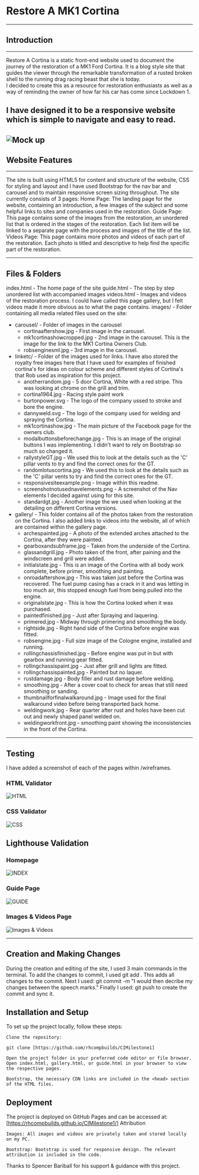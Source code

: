 # Restore A MK1 Cortina
---
## Introduction
---
Restore A Cortina is a static front-end website used to document the journey of the restoration of a MK1 Ford Cortina.
It is a blog style site that guides the viewer through the remarkable transformation of a rusted broken shell to the running drag racing beast that she is today.  
I decided to create this as a resource for restoration enthusiasts as well as a way of reminding the owner of how far his car has come since Lockdown 1.

I have designed it to be a responsive website which is simple to navigate and easy to read.
---
![Mock up](images/linksetc/responsivesiteexample.png "Mock-up of responsive website")
---

## Website Features
---
The site is built using HTML5 for content and structure of the website, CSS for styling and layout and I have used Bootstrap for the nav bar and carousel and to maintain responsive screen sizing throughout.  The site currently consists of 3 pages:
Home Page:
The landing page for the website, containing an introduction, a few images of the subject and some helpful links to sites and companies used in the restoration.
Guide Page:
This page contains some of the images from the restoration, an unordered list that is ordered in the stages of the restoration.  Each list item will be linked to a separate page with the process and images of the title of the list.
Videos Page:
This page contains more photos and videos of each part of the restoration.  Each photo is titled and descriptive to help find the specific part of the restoration.

---

## Files & Folders
index.html - The home page of the site
guide.html - The step by step unordered list with accompanied images
videos.html - Images and videos of the restoration process.  I could have called this page gallery, but I felt videos made it more obvious as to what the page contains.
images/ - Folder containing all media related files used on the site:
  - carousel/ - Folder of images in the carousel
    - cortinaaftershow.jpg - First image in the carousel.
    - mk1cortinashowcropped.jpg - 2nd image in the carousel.  This is the image for the link to the MK1 Cortina Owners Club.
    - robsenginesml.jpg - 3rd image in the carousel.
  - linketc/ - Folder of the images used for links.  I have also stored the royalty free images here that I have used for examples of finished cortina's for ideas on colour scheme and different styles of Cortina's that Rob used as inspiration for this project.
    - anotherrandom.jpg - 5 door Cortina, White with a red stripe.  This was looking at chrome on the grill and trim.
    - cortina1964.jpg - Racing style paint work
    - burtonpower.svg - The logo of the company ussed to stroke and bore the engine.
    - dannyweld.svg - The logo of the company used for welding and spraying the Cortina.
    - mk1cortinashow.jpg - The main picture of the Facebook page for the owners club.
    - modalbuttonsbeforechange.jpg - This is an image of the original buttons I was implementing.  I didn't want to rely on Bootstrap so much so changed it.
    - rallystyleGT.jpg - We used this to look at the details such as the 'C' pillar vents to try and find the correct ones for the GT.
    - randomlotuscortina.jpg - We used this to look at the details such as the 'C' pillar vents to try and find the correct ones for the GT.
    - responsivesiteexample.png - Image within this readme.
    - screenshotnotusednavelements.png - A screenshot of the Nav elements I decided against using for this site.
    - standardgt.jpg - Another image the we used when looking at the detailing on different Cortina versions.
- gallery/ - This folder contains all of the photos taken from the restoration on the Cortina.  I also added links to videos into the website, all of which are contained within the gallery page.
    - archespainted.jpg - A photo of the extended arches attached to the Cortina, after they were painted.
    - gearboxandsubframe.jpg - Taken from the underside of the Cortina.
    - glassandgrill.jpg - Photo taken of the front, after paining and the windscreen and grill were added.
    - initialstate.jpg - This is an image of the Cortina with all body work complete, before primer, smoothing and painting.
    - onroadaftershow.jpg - This was taken just before the Cortina was recovered.  The fuel pump casing has a crack in it and was letting in too much air, this stopped enough fuel from being pulled into the engine.
    - originalstate.jpg - This is how the Cortina looked when it was purchased.
    - paintedfinished.jpg - Just after Spraying and laquering.
    - primered.jpg - Midway through primering and smoothing the body.
    - rightside.jpg - Right hand side of the Cortina before engine was fitted.
    - robsengine.jpg - Full size image of the Cologne engine, installed and running.
    - rollingchassisfinished.jpg - Before engine was put in but with gearbox and running gear fitted.
    - rollingchassispaint.jpg - Just after grill and lights are fitted.
    - rollingchassispainted.jpg - Painted but no laquer.
    - rustdamage.jpg - Body filler and rust damage before welding.
    - smoothing.jpg - After a cover coat to check for areas that still need smoothing or sanding.
    - thumbnailforfinalwalkaround.jpg - Image used for the final walkaround video before being transported back home.
    - weldingwork.jpg - Rear quarter after rust and holes have been cut out and newly shaped panel welded on.
    - weldingworkfront.jpg - smoothing paint showing the inconsistencies in the front of the Cortina.

---
## Testing
I have added a screenshot of each of the pages within /wireframes.
### HTML Validator
![HTML](wireframes/index.html_validator_screenshot.jpg "HTML Validator Test")

### CSS Validator
![CSS](wireframes/css_validator.jpg "CSS Validator Test")

## Lighthouse Validation

### Homepage
![INDEX](wireframes/index_lighthouse.png "Index / Homepage")

### Guide Page
![GUIDE](wireframes/guide_lighthouse.png "Guide Page")

### Images & Videos Page
![Images & Videos](wireframes/gallery_lighthouse.png "Gallery Page")

---

## Creation and Making Changes

During the creation and editing of the site, I used 3 main commands in the terminal.
To add the changes to commit, I used git add .  This adds all changes to the commit.
Next I used: git commit -m "I would then decribe my changes between the speech marks."
Finally I used: git push  to create the commit and sync it.

## Installation and Setup

To set up the project locally, follow these steps:

    Clone the repository:

    git clone [https://github.com/rhcompbuilds/CIMilestone1]

    Open the project folder in your preferred code editor or file browser.
    Open index.html, gallery.html, or guide.html in your browser to view the respective pages.

    Bootstrap, the necessary CDN links are included in the <head> section of the HTML files.
    
## Deployment

The project is deployed on GitHub Pages and can be accessed at:
[https://rhcompbuilds.github.io/CIMilestone1/]
Attribution

    Images: All images and videos are privately taken and stored locally on my PC.  
    
    Bootstrap: Bootstrap is used for responsive design. The relevant attribution is included in the code.
    
Thanks to Spencer Bariball for his support & guidance with this project.
